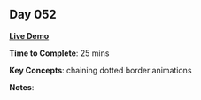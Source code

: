 ## Day 052

**<a href="https://css100.aniqa.dev#day-052">Live Demo</a>**

**Time to Complete**: 25 mins

**Key Concepts**: chaining dotted border animations

**Notes**:
